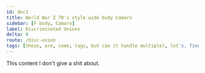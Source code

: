 ```yaml
---
id: doc1
title: World War Z 70's style wide body Camaro
sidebar: [F body, Camaro]
label: Discriminated Unions
delta: 0
route: /disc-union
tags: [these, are, some, tags, but can it handle multiple?, let's, find, out]
---
```


This content I don't give a shit about.
